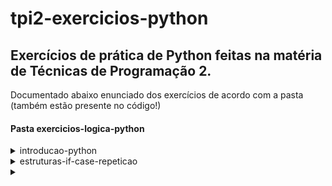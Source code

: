 # tpi2-exercicios-python
## Exercícios de prática de Python feitas na matéria de Técnicas de Programação 2.
Documentado abaixo enunciado dos exercícios de acordo com a pasta (também estão presente no código!)

#### Pasta exercicios-logica-python 
<details>
<summary>introducao-python</summary>
      
1. UMA EMPRESA DE DESENVOLVIMENTO DE SOFTWARES PAGA A SEU VENDEDOR UM FIXO DE R$1500 POR MÊS, MAIS UM BÔNUS DE R$50 POR SOFTWARE VENDIDO. FAÇA UM ALGORITMO QUE LEIA A QUANTIDADE DE SOFTWARES VENDIDOS E CALCULE O SALÁRIO TOTAL DO FUNCIONÁRIO. 

2. ANALISANDO A FORMULA: VALORATRASO = VALOR + (VALOR * (TAXA/100) *TEMPO),
CRIE UM ALGORITMO PARA EFETUAR O CALCULO DO VALOR DE UMA PRESTAÇÃO EM ATRASO. 
LEIA O VALOR DA PRESTAÇÃO E A TAXA DE JUROS IMPOSTA PELO BANCO, E LEIA
A QUANTIDADE DE MESES EM ATRASO. (TEMPO)

3. FAÇA UM PROGRAMA QUE LEIA UMA TEMPERATURA EM GRAUS CELSIUS E CONVERTA-A PARA GRAUS FAHRENHEIT.
A FÓRMULA DE CONVERSÃO É: F <- C * 1.8 + 32
SENDO F A TEMPERATURA EM FAHRENHEIT E C A TEMPERATURA EM CELSIUS.

4. FAÇA UM ALGORITMO E O FLUXOGRAMA QUE LEIA O ANO DE NASCIMENTO DE UMA PESSOA, E LEIA O NOME DA 
PESSOA E ESCREVA QUANTOS ANOS ESSA PESSOA TEM , E MOSTRE O NOME DIGITADO.

5. ESCREVER UM ALGORITMO PARA LER O CUSTO DE FABRICAÇÃO DE UM CARRO, O CUSTO DE UM CARRO NOVO
AO CONSUMIDOR É A SOMA DO CUSTO DE FÁBRICA COM A PORCENTAGEM DO DISTRIBUIDOR E A PORCENTAGEM 
DOS IMPOSTOS. SUPONDO QUE O PERCENTUAL DO DISTRIBUIDOR SEJA DE 28% E OS IMPOSTOS DE 45% 
EM CIMA DO CUSTO DE FABRICAÇÃO. CALCULAR E ESCREVER O CUSTO FINAL AO CONSUMIDOR.

</details>

<details>
<summary>estruturas-if-case-repeticao</summary>

1. Ler o ano atual e o ano de nascimento de uma
pessoa. Calcular a idade. Escrever uma mensagem
que diga se ela poderá ou não votar este ano, se ele
tiver mais de 16 anos →USE IF

2. Faça um programa que leia a medida em metros e faça uma conversão, e apresente um menu para conversão:
"1 - Decímetros  2 - Centímetros  3 - Milímetros"

3. Construa um programa que LEIA dois números reais e leia um dos seguintes símbolos: +, -, * ou /. De acordo
com o símbolo escolhido, deverá ser feita a operação. O referido programa deve retornar o resultado da operação selecionada.
Exemplo: case "+": soma = numero1 + numero2

4. Faça um algoritmo e que leia dois números e apresente a subtração do maior pelo menor número. →USE IF

5. Elabore um algoritmo que leia o nome e altura e idade de duas pessoas e mostre os dados da pessoamais alta. → USE IF

6. Um comerciante comprou um produto e quer vendêlo com um lucro de 45% se o valor da compra for menor que R$ 20,00; caso contrário, o lucro será de 30%.
Elabore um algoritmo que leia o valor da compra e mostre o valor de venda para o produto. →USE IF

7. Faça um algoritmo para ler: nome do cliente e valor do depósito. Calcular e escrever o saldo atual (saldo_atual = 800 + deposito). Também testar se saldo atual é igual   a zero, escrever a mensagem "Saldo Limite"; se for acima de zero, escrever a mensagem "Saldo Positivo"; senão, escrever a mensagem "Saldo Negativo". Mostre o nome do cliente e valor do saldo atual.

</details>  

<details>
  <summary></summary>
</details>



